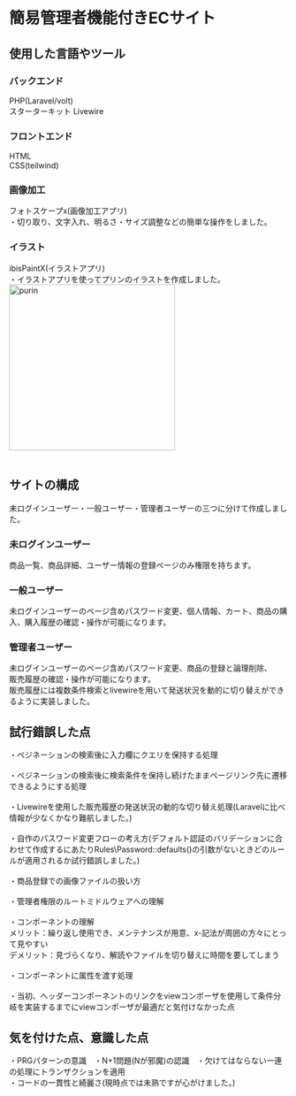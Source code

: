 # 簡易管理者機能付きECサイト<br>
## 使用した言語やツール<br>
### バックエンド<br>
PHP(Laravel/volt)<br>スターターキット Livewire
### フロントエンド<br>
HTML<br>
CSS(teilwind)<br>
### 画像加工<br>
フォトスケープx(画像加工アプリ)<br>
・切り取り、文字入れ、明るさ・サイズ調整などの簡単な操作をしました。<br>
### イラスト<br>
ibisPaintX(イラストアプリ)<br>
・イラストアプリを使ってプリンのイラストを作成しました。<br>
<img width="300" height="300" alt="purin" src="https://github.com/user-attachments/assets/a7fbc9f5-ac72-4497-a181-e731147dc695" />
<br><br>

## サイトの構成<br>
未ログインユーザー・一般ユーザー・管理者ユーザーの三つに分けて作成しました。<br>
### 未ログインユーザー<br>
商品一覧、商品詳細、ユーザー情報の登録ページのみ権限を持ちます。<br>
### 一般ユーザー<br>
未ログインユーザーのページ含めパスワード変更、個人情報、カート、商品の購入、購入履歴の確認・操作が可能になります。<br>
### 管理者ユーザー<br>
未ログインユーザーのページ含めパスワード変更、商品の登録と論理削除、<br>販売履歴の確認・操作が可能になります。<br>
販売履歴には複数条件検索とlivewireを用いて発送状況を動的に切り替えができるように実装しました。
## 試行錯誤した点<br>
・ペジネーションの検索後に入力欄にクエリを保持する処理<br><br>
・ペジネーションの検索後に検索条件を保持し続けたままページリンク先に遷移できるようにする処理<br><br>
・Livewireを使用した販売履歴の発送状況の動的な切り替え処理(Laravelに比べ情報が少なくかなり難航しました。)<br><br>
・自作のパスワード変更フローの考え方(デフォルト認証のバリデーションに合わせて作成するにあたりRules\Password::defaults()の引数がないときどのルールが適用されるか試行錯誤しました。)<br><br>
・商品登録での画像ファイルの扱い方<br><br>
・管理者権限のルートミドルウェアへの理解<br><br>
・コンポーネントの理解<br>
メリット：繰り返し使用でき、メンテナンスが用意、x-記法が周囲の方々にとって見やすい<br>
デメリット：見づらくなり、解読やファイルを切り替えに時間を要してしまう<br><br>
・コンポーネントに属性を渡す処理<br><br>
・当初、ヘッダーコンポーネントのリンクをviewコンポーザを使用して条件分岐を実装するまでにviewコンポーザが最適だと気付けなかった点<br>

## 気を付けた点、意識した点
・PRGパターンの意識　・N+1問題(Nが邪魔)の認識　・欠けてはならない一連の処理にトランザクションを適用<br>
・コードの一貫性と綺麗さ(現時点では未熟ですが心がけました。)
